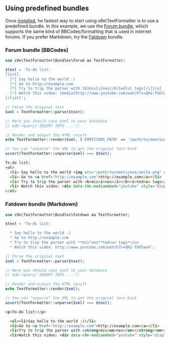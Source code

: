 <h2>Using predefined bundles</h2>

Once [installed](Installation.md), he fastest way to start using s9e\TextFormatter is to use a predefined bundle. In this example, we use the [Forum bundle](../Bundles/Forum.md), which supports the same kind of BBCodes/formatting that is used in internet forums. If you prefer Markdown, try the [Fatdown](../Bundles/Fatdown.md) bundle.

### Forum bundle (BBCodes)

```php
use s9e\TextFormatter\Bundles\Forum as TextFormatter;

$text = 'To-do list:
[list]
  [*] Say hello to the world :)
  [*] Go to http://example.com
  [*] Try to trip the parser with [b]mis[i]nes[/b]ted[u] tags[/i][/u]
  [*] Watch this video: [media]http://www.youtube.com/watch?v=QH2-TGUlwu4[/media]
[/list]';

// Parse the original text
$xml = TextFormatter::parse($text);

// Here you should save $xml to your database
// $db->query('INSERT INTO ...');

// Render and output the HTML result
echo TextFormatter::render($xml, ['EMOTICONS_PATH' => '/path/to/emoticons']);

// You can "unparse" the XML to get the original text back
assert(TextFormatter::unparse($xml) === $text);
```
```html
To-do list:
<ul>
  <li> Say hello to the world <img src="/path/to/emoticons/smile.png" alt=":)"></li>
  <li> Go to <a href="http://example.com">http://example.com</a></li>
  <li> Try to trip the parser with <b>mis<i>nes</i></b><i>ted<u> tags</u></i></li>
  <li> Watch this video: <div data-s9e-mediaembed="youtube" style="display:inline-block;width:100%;max-width:640px"><div style="overflow:hidden;position:relative;padding-bottom:56.25%"><iframe allowfullscreen="" scrolling="no" style="background:url(https://i.ytimg.com/vi/QH2-TGUlwu4/hqdefault.jpg) 50% 50% / cover;border:0;height:100%;left:0;position:absolute;width:100%" src="https://www.youtube.com/embed/QH2-TGUlwu4"></iframe></div></div></li>
</ul>
```

### Fatdown bundle (Markdown)

```php
use s9e\TextFormatter\Bundles\Fatdown as TextFormatter;

$text = 'To-do list:

  * Say hello to the world :)
  * Go to http://example.com
  * Try to trip the parser with **mis*nes**ted<u> tags*</u>
  * Watch this video: http://www.youtube.com/watch?v=QH2-TGUlwu4';

// Parse the original text
$xml = TextFormatter::parse($text);

// Here you should save $xml to your database
// $db->query('INSERT INTO ...');

// Render and output the HTML result
echo TextFormatter::render($xml);

// You can "unparse" the XML to get the original text back
assert(TextFormatter::unparse($xml) === $text);
```
```html
<p>To-do list:</p>

  <ul><li>Say hello to the world :)</li>
  <li>Go to <a href="http://example.com">http://example.com</a></li>
  <li>Try to trip the parser with <strong>mis<em>nes</em></strong><em>ted<u> tags</u></em></li>
  <li>Watch this video: <div data-s9e-mediaembed="youtube" style="display:inline-block;width:100%;max-width:640px"><div style="overflow:hidden;position:relative;padding-bottom:56.25%"><iframe allowfullscreen="" scrolling="no" style="background:url(https://i.ytimg.com/vi/QH2-TGUlwu4/hqdefault.jpg) 50% 50% / cover;border:0;height:100%;left:0;position:absolute;width:100%" src="https://www.youtube.com/embed/QH2-TGUlwu4"></iframe></div></div></li></ul>
```
